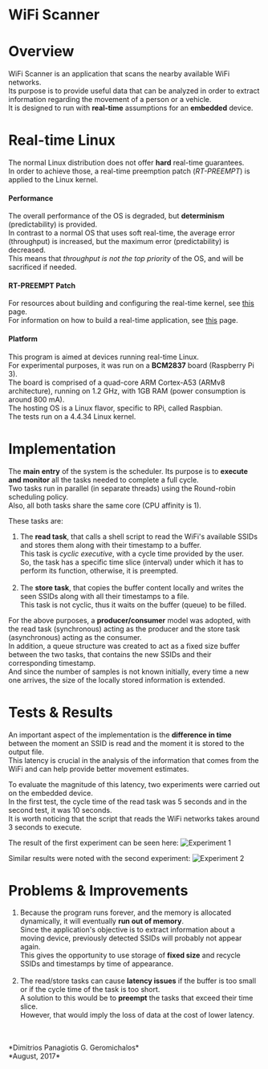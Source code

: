 WiFi Scanner
============

# Overview
WiFi Scanner is an application that scans the nearby available WiFi networks.<br>
Its purpose is to provide useful data that can be analyzed in order to extract information regarding the movement of a person or a vehicle.<br>
It is designed to run with **real-time** assumptions for an **embedded** device.

# Real-time Linux
The normal Linux distribution does not offer **hard** real-time guarantees.<br>
In order to achieve those, a real-time preemption patch (*RT-PREEMPT*) is applied to the Linux kernel.

#### Performance
The overall performance of the OS is degraded, but **determinism** (predictability) is provided.<br>
In contrast to a normal OS that uses soft real-time, the average error (throughput) is increased, but the maximum error (predictability) is decreased.<br>
This means that *throughput is not the top priority* of the OS, and will be sacrificed if needed.

#### RT-PREEMPT Patch
For resources about building and configuring the real-time kernel, see [this](https://wiki.linuxfoundation.org/realtime/documentation/howto/applications/preemptrt_setup) page.<br>
For information on how to build a real-time application, see [this](https://wiki.linuxfoundation.org/realtime/documentation/howto/applications/application_base) page.

#### Platform
This program is aimed at devices running real-time Linux.<br>
For experimental purposes, it was run on a **BCM2837** board (Raspberry Pi 3).<br>
The board is comprised of a quad-core ARM Cortex-A53 (ARMv8 architecture), running on 1.2 GHz, with 1GB RAM (power consumption is around 800 mA).<br>
The hosting OS is a Linux flavor, specific to RPi, called Raspbian.<br>
The tests run on a 4.4.34 Linux kernel.

# Implementation
The **main entry** of the system is the scheduler. Its purpose is to **execute and monitor** all the tasks needed to complete a full cycle.<br>
Two tasks run in parallel (in separate threads) using the Round-robin scheduling policy.<br>
Also, all both tasks share the same core (CPU affinity is 1).

These tasks are:<br>
1. The **read task**, that calls a shell script to read the WiFi's available SSIDs and stores them along with their timestamp to a buffer.<br>
This task is *cyclic executive*, with a cycle time provided by the user.<br>
So, the task has a specific time slice (interval) under which it has to perform its function, otherwise, it is preempted.<br><br>
2. The **store task**, that copies the buffer content locally and writes the seen SSIDs along with all their timestamps to a file.<br>
This task is not cyclic, thus it waits on the buffer (queue) to be filled.

For the above purposes, a **producer/consumer** model was adopted, with the read task (synchronous) acting as the producer and the store task (asynchronous) acting as the consumer.<br>
In addition, a queue structure was created to act as a fixed size buffer between the two tasks, that contains the new SSIDs and their corresponding timestamp.<br>
And since the number of samples is not known initially, every time a new one arrives, the size of the locally stored information is extended.

# Tests & Results
An important aspect of the implementation is the **difference in time** between the moment an SSID is read and the moment it is stored to the output file.<br>
This latency is crucial in the analysis of the information that comes from the WiFi and can help provide better movement estimates.

To evaluate the magnitude of this latency, two experiments were carried out on the embedded device.<br>
In the first test, the cycle time of the read task was 5 seconds and in the second test, it was 10 seconds.<br>
It is worth noticing that the script that reads the WiFi networks takes around 3 seconds to execute.

The result of the first experiment can be seen here:
![Experiment 1](docs/latency_5.jpg)

Similar results were noted with the second experiment:
![Experiment 2](docs/latency_10.jpg)

# Problems & Improvements
1. Because the program runs forever, and the memory is allocated dynamically, it will eventually **run out of memory**.<br>
Since the application's objective is to extract information about a moving device, previously detected SSIDs will probably not appear again.<br>
This gives the opportunity to use storage of **fixed size** and recycle SSIDs and timestamps by time of appearance.<br><br>
2. The read/store tasks can cause **latency issues** if the buffer is too small or if the cycle time of the task is too short.<br>
A solution to this would be to **preempt** the tasks that exceed their time slice.<br>
However, that would imply the loss of data at the cost of lower latency.

<br>
<br>
*Dimitrios Panagiotis G. Geromichalos*<br>
*August, 2017*